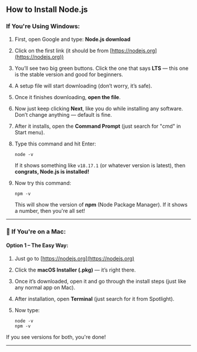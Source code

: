 ## How to Install Node.js

### If You're Using **Windows**:

1. First, open Google and type: **Node.js download**

2. Click on the first link (it should be from [https://nodejs.org](https://nodejs.org))

3. You’ll see two big green buttons. Click the one that says **LTS** — this one is the stable version and good for beginners.

4. A setup file will start downloading (don’t worry, it’s safe).

5. Once it finishes downloading, **open the file**.

6. Now just keep clicking **Next**, like you do while installing any software. Don’t change anything — default is fine.

7. After it installs, open the **Command Prompt** (just search for "cmd" in Start menu).

8. Type this command and hit Enter:

   ```
   node -v
   ```

   If it shows something like `v18.17.1` (or whatever version is latest), then **congrats, Node.js is installed!** 

9. Now try this command:

   ```
   npm -v
   ```

   This will show the version of **npm** (Node Package Manager). If it shows a number, then you're all set!

---

### 🍏 If You're on a **Mac**:

#### Option 1 – The Easy Way:

1. Just go to [https://nodejs.org](https://nodejs.org)
2. Click the **macOS Installer (.pkg)** — it’s right there.
3. Once it’s downloaded, open it and go through the install steps (just like any normal app on Mac).
4. After installation, open **Terminal** (just search for it from Spotlight).
5. Now type:

   ```
   node -v
   npm -v
   ```

If you see versions for both, you're done!

---


